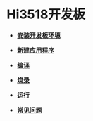 # Hi3518开发板<a name="ZH-CN_TOPIC_0000001216535385"></a>

-   **[安装开发板环境](quickstart-lite-steps-hi3518-setting.md)**  

-   **[新建应用程序](quickstart-lite-steps-hi3518-application-framework.md)**  

-   **[编译](quickstart-lite-steps-hi3518-building.md)**  

-   **[烧录](quickstart-lite-steps-hi3518-burn.md)**  

-   **[运行](quickstart-lite-steps-hi3518-running.md)**  

-   **[常见问题](quickstart-lite-steps-hi3518-faqs.md)**  


